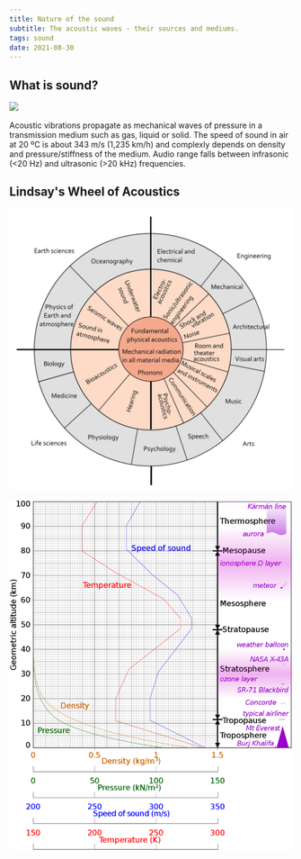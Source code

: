 ```yaml
---
title: Nature of the sound
subtitle: The acoustic waves - their sources and mediums.
tags: sound
date: 2021-08-30
---
```


## What is sound?

![](./Spherical_pressure_waves.gif)

Acoustic vibrations propagate as mechanical waves of pressure in a transmission medium such as gas, liquid or solid. The speed of sound in air at 20 ºC is about 343 m/s (1,235 km/h) and complexly depends on density and pressure/stiffness of the medium. Audio range falls between infrasonic (<20 Hz) and ultrasonic (>20 kHz) frequencies. 
 
<sound-vibrations class="my-16" id="sound-vibrations" />
<svg-save svg="sound-vibrations" />

## Lindsay's Wheel of Acoustics

![](./Lindsays_Wheel_of_Acoustics.svg)

![](./atmosphere-speed-of-sound.png)